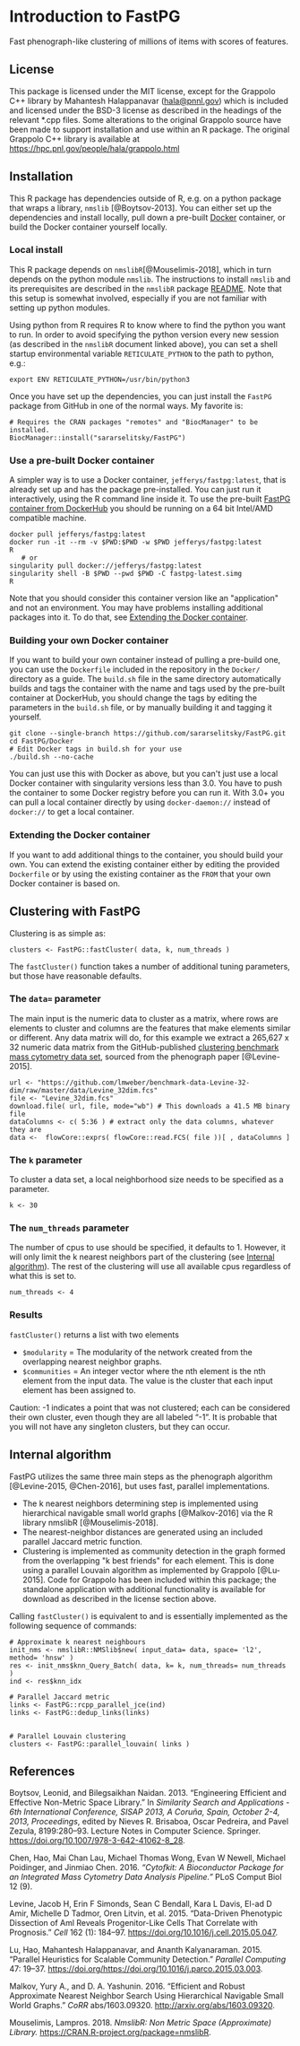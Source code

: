 # Introduction to FastPG

Fast phenograph-like clustering of millions of items with scores of features.

## License

This package is licensed under the MIT license, except for the Grappolo C++ library by Mahantesh Halappanavar (hala@pnnl.gov) which is included and licensed under the BSD-3 license as described in the headings of the relevant *.cpp files. Some alterations to the original Grappolo source have been made to support installation and use within an R package. The original Grappolo C++ library is available at https://hpc.pnl.gov/people/hala/grappolo.html

## Installation

This R package has dependencies outside of R, e.g. on a python package that wraps a library, `nmslib` [@Boytsov-2013]. You can either set up the dependencies and install locally, pull down a pre-built [Docker](https://www.docker.com) container, or build the Docker container yourself locally.

### Local install

This R package depends on `nmslibR`[@Mouselimis-2018], which in turn depends on the python module `nmslib`. The instructions to install `nmslib` and its prerequisites are described in the `nmslibR` package [README](https://cran.r-project.org/web/packages/nmslibR/readme/README.html). Note that this setup is somewhat involved, especially if you are not familiar with setting up python modules.

Using python from R requires R to know where to find the python you want to run. In order to avoid specifying the python version every new session (as described in the `nmslibR` document linked above), you can set a shell startup environmental variable `RETICULATE_PYTHON` to the path to python, e.g.:

```{bash}
export ENV RETICULATE_PYTHON=/usr/bin/python3
```

Once you have set up the dependencies, you can just install the `FastPG` package from
GitHub in one of the normal ways. My favorite is:

```{r}
# Requires the CRAN packages "remotes" and "BiocManager" to be installed.
BiocManager::install("sararselitsky/FastPG")
```

### Use a pre-built Docker container

A simpler way is to use a Docker container, `jefferys/fastpg:latest`, that is already set up and has the package pre-installed. You can just run it interactively, using the R command line inside it. To use the pre-built [FastPG container from DockerHub](https://hub.docker.com/repository/docker/jefferys/fastpg) you should be running on a 64 bit Intel/AMD compatible machine.

```{bash}
docker pull jefferys/fastpg:latest
docker run -it --rm -v $PWD:$PWD -w $PWD jefferys/fastpg:latest
R
   # or
singularity pull docker://jefferys/fastpg:latest
singularity shell -B $PWD --pwd $PWD -C fastpg-latest.simg
R
```

Note that you should consider this container version like an "application" and not an environment. You may have problems installing additional packages into it. To do that, see [Extending the Docker container](#extending-the-docker-container).

### Building your own Docker container

If you want to build your own container instead of pulling a pre-build one, you can use the `Dockerfile` included in the repository in the `Docker/` directory as a guide. The `build.sh` file in the same directory automatically builds and tags the container with the name and tags used by the pre-built container at DockerHub, you should change the tags by editing the parameters in the `build.sh` file, or by manually building it and tagging it yourself.

```{bash}
git clone --single-branch https://github.com/sararselitsky/FastPG.git
cd FastPG/Docker
# Edit Docker tags in build.sh for your use
./build.sh --no-cache
```

You can just use this with Docker as above, but you can't just use a local Docker container with singularity versions less than 3.0. You have to push the container to some Docker registry before you can run it. With 3.0+ you can pull a local container directly by using `docker-daemon://` instead of `docker://` to get a local container.

### Extending the Docker container

If you want to add additional things to the container, you should build your own. You can extend the existing container either by editing the provided  `Dockerfile` or by using the existing container as the `FROM` that your own Docker container is based on.

## Clustering with FastPG

Clustering is as simple as:

```{r}
clusters <- FastPG::fastCluster( data, k, num_threads )
```

The `fastCluster()` function takes a number of additional tuning parameters, but
those have reasonable defaults.

### The `data=` parameter

The main input is the numeric data to cluster as a matrix, where rows are elements to cluster and columns are the features that make elements similar or different. Any data matrix will do, for this example we extract a 265,627 x 32 numeric data matrix from the GitHub-published [clustering benchmark mass cytometry data set](https://github.com/lmweber/benchmark-data-Levine-32-dim), sourced from the phenograph paper [@Levine-2015].

```{r}
url <- "https://github.com/lmweber/benchmark-data-Levine-32-dim/raw/master/data/Levine_32dim.fcs"
file <- "Levine_32dim.fcs"
download.file( url, file, mode="wb") # This downloads a 41.5 MB binary file
dataColumns <- c( 5:36 ) # extract only the data columns, whatever they are
data <-  flowCore::exprs( flowCore::read.FCS( file ))[ , dataColumns ]
```

### The `k` parameter
To cluster a data set, a local neighborhood size needs to be specified as a parameter.

```{r}
k <- 30
```

### The `num_threads` parameter

The number of cpus to use should be specified, it defaults to 1. However, it will only limit the k nearest neighbors part of the clustering (see [Internal algorithm](internal-algorithm)). The rest of the clustering will use all available cpus regardless of what this is set to. 

```{r}
num_threads <- 4
```

### Results

`fastCluster()` returns a list with two elements

* `$modularity` = The modularity of the network created from the overlapping nearest neighbor graphs.
* `$communities` = An integer vector where the nth element is the nth element from the input data. The value is the cluster that each input element has been assigned to.

Caution: -1 indicates a point that was not clustered; each can be considered their own cluster, even though they are all labeled “-1”. It is probable that you will not have any singleton clusters, but they can occur.

## Internal algorithm

FastPG utilizes the same three main steps as the phenograph algorithm [@Levine-2015, @Chen-2016], but uses fast, parallel implementations.

* The k nearest neighbors determining step is implemented using hierarchical navigable small world graphs [@Malkov-2016] via the R library nmslibR [@Mouselimis-2018].
* The nearest-neighbor distances are generated using an included parallel Jaccard metric function.
* Clustering is implemented as community detection in the graph formed from the overlapping "k best friends" for each element. This is done using a parallel Louvain algorithm as implemented by Grappolo [@Lu-2015]. Code for Grappolo has been included within this package; the standalone application with additional functionality is available for download as described in the license section above.
  
Calling `fastCluster()`  is equivalent to and is essentially implemented as the following sequence of commands:

```{r}
# Approximate k nearest neighbours
init_nms <- nmslibR::NMSlib$new( input_data= data, space= 'l2', method= 'hnsw' )
res <- init_nms$knn_Query_Batch( data, k= k, num_threads= num_threads )
ind <- res$knn_idx

# Parallel Jaccard metric
links <- FastPG::rcpp_parallel_jce(ind)
links <- FastPG::dedup_links(links)


# Parallel Louvain clustering
clusters <- FastPG::parallel_louvain( links )
```

## References

Boytsov, Leonid, and Bilegsaikhan Naidan. 2013. “Engineering Efficient and Effective Non-Metric Space Library.” In *Similarity Search and Applications - 6th International Conference, SISAP 2013, A Coruña, Spain, October 2-4, 2013, Proceedings*, edited by Nieves R. Brisaboa, Oscar Pedreira, and Pavel Zezula, 8199:280–93. Lecture Notes in Computer Science. Springer. https://doi.org/10.1007/978-3-642-41062-8_28.

Chen, Hao, Mai Chan Lau, Michael Thomas Wong, Evan W Newell, Michael Poidinger, and Jinmiao Chen. 2016. *“Cytofkit: A Bioconductor Package for an Integrated Mass Cytometry Data Analysis Pipeline.”* PLoS Comput Biol 12 (9).

Levine, Jacob H, Erin F Simonds, Sean C Bendall, Kara L Davis, El-ad D Amir, Michelle D Tadmor, Oren Litvin, et al. 2015. “Data-Driven Phenotypic Dissection of Aml Reveals Progenitor-Like Cells That Correlate with Prognosis.” *Cell* 162 (1): 184–97. https://doi.org/10.1016/j.cell.2015.05.047.

Lu, Hao, Mahantesh Halappanavar, and Ananth Kalyanaraman. 2015. “Parallel Heuristics for Scalable Community Detection.” *Parallel Computing* 47: 19–37. https://doi.org/https://doi.org/10.1016/j.parco.2015.03.003.

Malkov, Yury A., and D. A. Yashunin. 2016. “Efficient and Robust Approximate Nearest Neighbor Search Using Hierarchical Navigable Small World Graphs.” *CoRR* abs/1603.09320. http://arxiv.org/abs/1603.09320.

Mouselimis, Lampros. 2018. *NmslibR: Non Metric Space (Approximate) Library.* https://CRAN.R-project.org/package=nmslibR.
